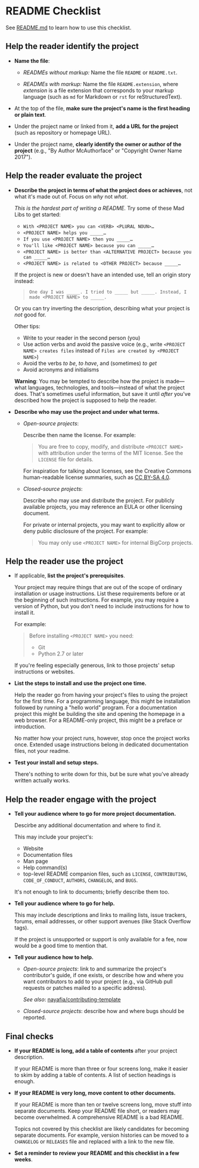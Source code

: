 # README Checklist

See [README.md](README.md) to learn how to use this checklist.


## Help the reader identify the project

* **Name the file**:

  * *READMEs without markup:* Name the file `README` or `README.txt`.

  * *READMEs with markup:* Name the file `README.extension`, where
    *extension* is a file extension that corresponds to your markup language
    (such as `md` for Markdown or `rst` for reStructuredText).

* At the top of the file, **make sure the project's name is the first heading
  or plain text**.

* Under the project name or linked from it, **add a URL for the project**
  (such as repository or homepage URL).

* Under the project name, **clearly identify the owner or author of the
  project** (e.g., "By Author McAuthorface" or "Copyright Owner Name 2017").


## Help the reader evaluate the project

* **Describe the project in terms of what the project does or
  achieves**, not what it's made out of. Focus on *why* not *what*.

  *This is the hardest part of writing a README.* Try some of these Mad Libs to
  get started:

  * `With <PROJECT NAME> you can <VERB> <PLURAL NOUN>…`
  * `<PROJECT NAME> helps you _____…`
  * `If you use <PROJECT NAME> then you _____…`
  * `You'll like <PROJECT NAME> because you can _____…`
  * `<PROJECT NAME> is better than <ALTERNATIVE PROJECT> because you can
    _____…`
  * `<PROJECT NAME> is related to <OTHER PROJECT> because _____…`

  If the project is new or doesn't have an intended use, tell an origin story
  instead:

  > `One day I was _____. I tried to _____ but _____. Instead, I
  made <PROJECT NAME> to _____.`

  Or you can try inverting the description, describing what your project is
  *not* good for.

  Other tips:

  * Write to your reader in the second person (you)
  * Use action verbs and avoid the passive voice (e.g., write
    `<PROJECT NAME> creates files` instead of `Files are created by <PROJECT
    NAME>`)
  * Avoid the verbs *to be*, *to have*, and (sometimes) *to get*
  * Avoid acronyms and initialisms

  **Warning**: You may be tempted to describe how the project is made—what
               languages, technologies, and tools—instead of what the project
               does. That's sometimes useful information, but save it until
               *after* you've described how the project is supposed to help the
               reader.

* **Describe who may use the project and under what terms.**

  * *Open-source projects*:

    Describe then name the license. For example:

    > You are free to copy, modify, and distribute `<PROJECT NAME>` with
    > attribution under the terms of the MIT license. See the `LICENSE` file
    > for details.

    For inspiration for talking about licenses, see the Creative Commons
    human-readable license summaries, such as
    [CC BY-SA 4.0](http://creativecommons.org/licenses/by-sa/4.0/).

  * *Closed-source projects*:

    Describe who may use and distribute the project. For publicly available
    projects, you may reference an EULA or other licensing document.

    For private or internal projects, you may want to explicitly allow or deny
    public disclosure of the project. For example:

    > You may only use `<PROJECT NAME>` for internal BigCorp projects.


## Help the reader use the project

* If applicable, **list the project's prerequisites**.

  Your project may require things that are out of the scope of ordinary
  installation or usage instructions. List these requirements before or at the
  beginning of such instructions. For example, you may require a version of
  Python, but you don't need to include instructions for how to install it.

  For example:

  > Before installing `<PROJECT NAME>` you need:
  >
  > * Git
  > * Python 2.7 or later

  If you're feeling especially generous, link to those projects' setup
  instructions or websites.

* **List the steps to install and use the project one time.**

  Help the reader go from having your project's files to using the project for
  the first time. For a programming language, this might be installation
  followed by running a "hello world" program. For a documentation project this
  might be building the site and opening the homepage in a web browser. For a
  README-only project, this might be a preface or introduction.

  No matter how your project runs, however, stop once the project works once.
  Extended usage instructions belong in dedicated documentation files, not
  your readme.

* **Test your install and setup steps.**

  There's nothing to write down for this, but be sure what you've already
  written actually works.


## Help the reader engage with the project

* **Tell your audience where to go for more project documentation.**

  Descirbe any additional documentation and where to find it.

  This may include your project's:

  * Website
  * Documentation files
  * Man page
  * Help command(s)
  * top-level README companion files, such as `LICENSE`, `CONTRIBUTING`,
    `CODE_OF_CONDUCT`, `AUTHORS`, `CHANGELOG`, and `BUGS`.

  It's not enough to link to documents; briefly describe them too.

* **Tell your audience where to go for help.**

  This may include descriptions and links to mailing lists, issue trackers,
  forums, email addresses, or other support avenues (like Stack Overflow tags).

  If the project is unsupported or support is only available for a fee, now
  would be a good time to mention that.

* **Tell your audience how to help.**

  * *Open-source projects*: link to and summarize the project's contributor's
    guide, if one exists, or describe how and where you want contributors to
    add to your project (e.g., via GitHub pull requests or patches mailed
    to a specific address).

    *See also*: [nayafia/contributing-template](
    https://github.com/nayafia/contributing-template/)

  * *Closed-source projects*: describe how and where bugs should be reported.

## Final checks

* **If your README is long, add a table of contents** after your project
  description.

  If your README is more than three or four screens long, make it easier to
  skim by adding a table of contents. A list of section headings is enough.

* **If your README is very long, move content to other documents.**

  If your README is more than ten or twelve screens long, move stuff into
  separate documents. Keep your README file short, or readers may become
  overwhelmed. A comprehensive README is a bad README.

  Topics not covered by this checklist are likely candidates for becoming
  separate documents. For example, version histories can be moved to a
  `CHANGELOG` or `RELEASES` file and replaced with a link to the new file.

* **Set a reminder to review your README and this checklist in a few weeks**.
